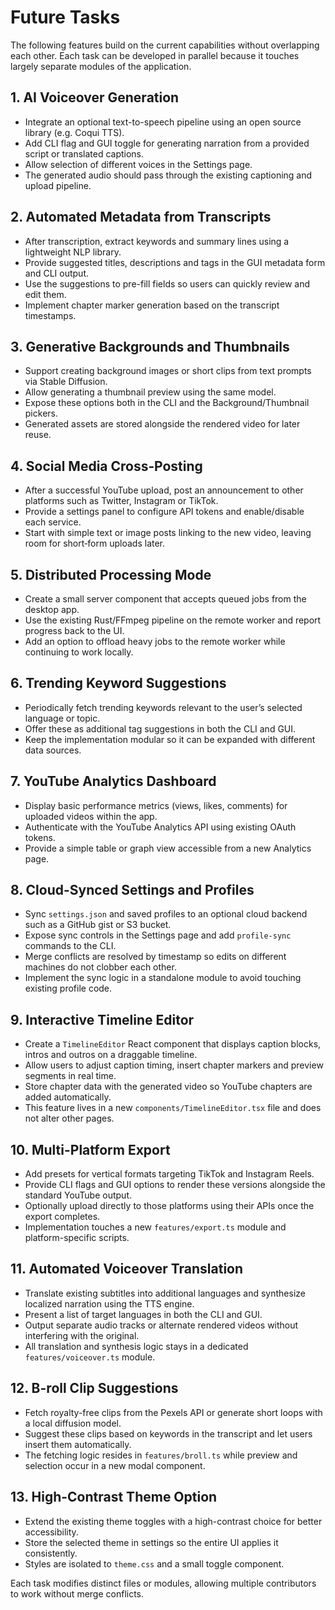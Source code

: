 # Future Tasks

The following features build on the current capabilities without overlapping each other. Each task can be developed in parallel because it touches largely separate modules of the application.

## 1. AI Voiceover Generation
- Integrate an optional text-to-speech pipeline using an open source library (e.g. Coqui TTS).
- Add CLI flag and GUI toggle for generating narration from a provided script or translated captions.
- Allow selection of different voices in the Settings page.
- The generated audio should pass through the existing captioning and upload pipeline.

## 2. Automated Metadata from Transcripts
- After transcription, extract keywords and summary lines using a lightweight NLP library.
- Provide suggested titles, descriptions and tags in the GUI metadata form and CLI output.
- Use the suggestions to pre-fill fields so users can quickly review and edit them.
- Implement chapter marker generation based on the transcript timestamps.

## 3. Generative Backgrounds and Thumbnails
- Support creating background images or short clips from text prompts via Stable Diffusion.
- Allow generating a thumbnail preview using the same model.
- Expose these options both in the CLI and the Background/Thumbnail pickers.
- Generated assets are stored alongside the rendered video for later reuse.

## 4. Social Media Cross‑Posting
- After a successful YouTube upload, post an announcement to other platforms such as Twitter, Instagram or TikTok.
- Provide a settings panel to configure API tokens and enable/disable each service.
- Start with simple text or image posts linking to the new video, leaving room for short‑form uploads later.

## 5. Distributed Processing Mode
- Create a small server component that accepts queued jobs from the desktop app.
- Use the existing Rust/FFmpeg pipeline on the remote worker and report progress back to the UI.
- Add an option to offload heavy jobs to the remote worker while continuing to work locally.

## 6. Trending Keyword Suggestions
- Periodically fetch trending keywords relevant to the user’s selected language or topic.
- Offer these as additional tag suggestions in both the CLI and GUI.
- Keep the implementation modular so it can be expanded with different data sources.

## 7. YouTube Analytics Dashboard
- Display basic performance metrics (views, likes, comments) for uploaded videos within the app.
- Authenticate with the YouTube Analytics API using existing OAuth tokens.
- Provide a simple table or graph view accessible from a new Analytics page.

## 8. Cloud-Synced Settings and Profiles
- Sync `settings.json` and saved profiles to an optional cloud backend such as a GitHub gist or S3 bucket.
- Expose sync controls in the Settings page and add `profile-sync` commands to the CLI.
- Merge conflicts are resolved by timestamp so edits on different machines do not clobber each other.
- Implement the sync logic in a standalone module to avoid touching existing profile code.

## 9. Interactive Timeline Editor
- Create a `TimelineEditor` React component that displays caption blocks, intros and outros on a draggable timeline.
- Allow users to adjust caption timing, insert chapter markers and preview segments in real time.
- Store chapter data with the generated video so YouTube chapters are added automatically.
- This feature lives in a new `components/TimelineEditor.tsx` file and does not alter other pages.

## 10. Multi-Platform Export
- Add presets for vertical formats targeting TikTok and Instagram Reels.
- Provide CLI flags and GUI options to render these versions alongside the standard YouTube output.
- Optionally upload directly to those platforms using their APIs once the export completes.
- Implementation touches a new `features/export.ts` module and platform-specific scripts.

## 11. Automated Voiceover Translation
- Translate existing subtitles into additional languages and synthesize localized narration using the TTS engine.
- Present a list of target languages in both the CLI and GUI.
- Output separate audio tracks or alternate rendered videos without interfering with the original.
- All translation and synthesis logic stays in a dedicated `features/voiceover.ts` module.

## 12. B-roll Clip Suggestions
- Fetch royalty-free clips from the Pexels API or generate short loops with a local diffusion model.
- Suggest these clips based on keywords in the transcript and let users insert them automatically.
- The fetching logic resides in `features/broll.ts` while preview and selection occur in a new modal component.

## 13. High-Contrast Theme Option
- Extend the existing theme toggles with a high-contrast choice for better accessibility.
- Store the selected theme in settings so the entire UI applies it consistently.
- Styles are isolated to `theme.css` and a small toggle component.

Each task modifies distinct files or modules, allowing multiple contributors to work without merge conflicts.
